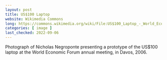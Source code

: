 ```yaml
---
layout: post
title: US$100 Laptop
website: Wikimedia Commons
long: https://commons.wikimedia.org/wiki/File:US$100_Laptop_-_World_Economic_Forum_Annual_Meeting_Davos_2006.jpg
categories: [ image ]
last_checked: 2022-09-06
---
```

Photograph of Nicholas Negroponte presenting a prototype of the US$100 laptop
at the World Economic Forum annual meeting, in Davos, 2006.